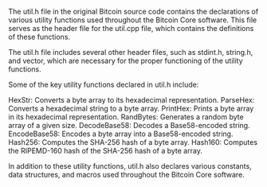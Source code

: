 The util.h file in the original Bitcoin source code contains the declarations of various utility functions used throughout the Bitcoin Core software. This file serves as the header file for the util.cpp file, which contains the definitions of these functions.

The util.h file includes several other header files, such as stdint.h, string.h, and vector, which are necessary for the proper functioning of the utility functions.

Some of the key utility functions declared in util.h include:

HexStr: Converts a byte array to its hexadecimal representation.
ParseHex: Converts a hexadecimal string to a byte array.
PrintHex: Prints a byte array in its hexadecimal representation.
RandBytes: Generates a random byte array of a given size.
DecodeBase58: Decodes a Base58-encoded string.
EncodeBase58: Encodes a byte array into a Base58-encoded string.
Hash256: Computes the SHA-256 hash of a byte array.
Hash160: Computes the RIPEMD-160 hash of the SHA-256 hash of a byte array.

In addition to these utility functions, util.h also declares various constants, data structures, and macros used throughout the Bitcoin Core software.
